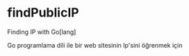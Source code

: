# findPublicIP
Finding IP with Go[lang]

Go programlama dili ile bir web sitesinin Ip'sini öğrenmek için
